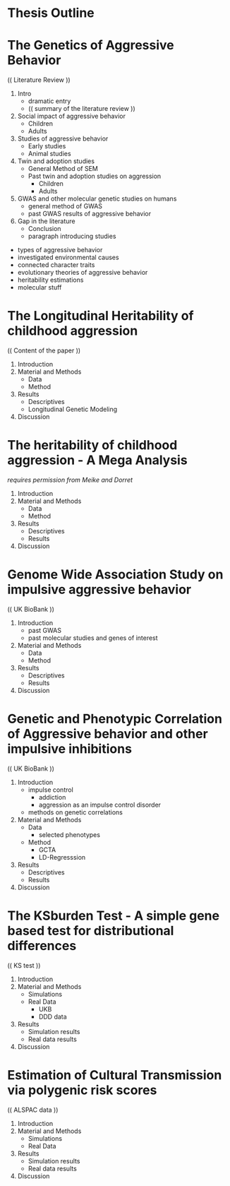 Thesis Outline
=================


# The Genetics of Aggressive Behavior

(( Literature Review ))

1. Intro
	* dramatic entry
	* (( summary of the literature review ))
1. Social impact of aggressive behavior
	* Children
	* Adults
2. Studies of aggressive behavior
	* Early studies
	* Animal studies
3. Twin and adoption studies
	* General Method of SEM
	* Past twin and adoption studies on aggression
		* Children
		* Adults
4. GWAS and other molecular genetic studies on humans
	* general method of GWAS
	* past GWAS results of aggressive behavior
5. Gap in the literature
	* Conclusion
	* paragraph introducing studies

* types of aggressive behavior
* investigated environmental causes
* connected character traits
* evolutionary theories of aggressive behavior
* heritability estimations
* molecular stuff

# The Longitudinal Heritability of childhood aggression

(( Content of the paper ))

1. Introduction
2. Material and Methods
	* Data
	* Method
3. Results
	* Descriptives
	* Longitudinal Genetic Modeling
4. Discussion

# The heritability of childhood aggression - A Mega Analysis

*requires permission from Meike and Dorret*

1. Introduction
2. Material and Methods
	* Data
	* Method
3. Results
	* Descriptives
	* Results
4. Discussion

# Genome Wide Association Study on impulsive aggressive behavior 

(( UK BioBank ))

1. Introduction
	* past GWAS
	* past molecular studies and genes of interest
2. Material and Methods
	* Data
	* Method
3. Results
	* Descriptives
	* Results
4. Discussion

# Genetic and Phenotypic Correlation of Aggressive behavior and other impulsive inhibitions  

(( UK BioBank ))

1. Introduction
	* impulse control
		* addiction
		* aggression as an impulse control disorder
	* methods on genetic correlations
2. Material and Methods
	* Data
		* selected phenotypes
	* Method
		* GCTA
		* LD-Regresssion
3. Results
	* Descriptives
	* Results
4. Discussion

# The KSburden Test -  A simple gene based test for distributional differences 

(( KS test ))

1. Introduction
2. Material and Methods
	* Simulations
	* Real Data
		* UKB
		* DDD data
3. Results
	* Simulation results
	* Real data results
4. Discussion

# Estimation of Cultural Transmission via polygenic risk scores 

(( ALSPAC data ))

1. Introduction
2. Material and Methods
	* Simulations
	* Real Data
3. Results
	* Simulation results
	* Real data results
4. Discussion
